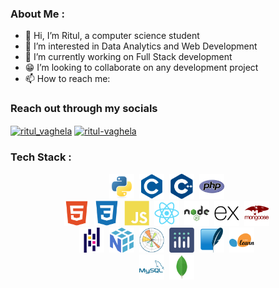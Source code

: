 ### About Me :
- 👋 Hi, I’m Ritul, a computer science student
- 👀 I’m interested in Data Analytics and Web Development
- 🌱 I’m currently working on Full Stack development
- 😁 I’m looking to collaborate on any development project
- 📫 How to reach me:

### Reach out through my socials
<p align="left">
<a href="https://x.com/ritul_vaghela" target="blank"><img align="center" src="https://raw.githubusercontent.com/rahuldkjain/github-profile-readme-generator/master/src/images/icons/Social/twitter.svg" alt="ritul_vaghela" height="30" width="40" /></a>
<a href="https://www.linkedin.com/in/ritul-vaghela-89b7b6249/" target="blank"><img align="center" src="https://raw.githubusercontent.com/rahuldkjain/github-profile-readme-generator/master/src/images/icons/Social/linked-in-alt.svg" alt="ritul-vaghela" height="30" width="40" /></a>
</p>

### Tech Stack :

<div align="center">
  <img src="https://github.com/devicons/devicon/blob/master/icons/python/python-original.svg" title="Python" alt="Python" width="40" height="40"/>&nbsp;
  <img src="https://github.com/devicons/devicon/blob/master/icons/c/c-plain.svg" title="C" alt="C" width="40" height="40"/>&nbsp;
  <img src="https://github.com/devicons/devicon/blob/master/icons/cplusplus/cplusplus-plain.svg" title="CPP" alt="CPP" width="40" height="40"/>&nbsp;
  <img src="https://github.com/devicons/devicon/blob/master/icons/php/php-original.svg" title="php" alt="php" width="40" height="40"/>&nbsp;
  <br>
  <img src="https://github.com/devicons/devicon/blob/master/icons/html5/html5-plain.svg" title="html" alt="html" width="40" height="40"/>&nbsp;
  <img src="https://github.com/devicons/devicon/blob/master/icons/css3/css3-plain.svg" title="css" alt="css" width="40" height="40"/>&nbsp;
  <img src="https://github.com/devicons/devicon/blob/master/icons/javascript/javascript-plain.svg" title="JS" alt="JS" width="40" height="40"/>&nbsp;
  <img src="https://github.com/devicons/devicon/blob/master/icons/react/react-original.svg" title="react" alt="react" width="40" height="40"/>&nbsp;
  <img src="https://github.com/devicons/devicon/blob/master/icons/nodejs/nodejs-original-wordmark.svg" title="node" alt="node" width="40" height="40"/>&nbsp;
  <img src="https://github.com/devicons/devicon/blob/master/icons/express/express-original.svg" title="EX" alt="EX" width="40" height="40"/>&nbsp;
  <img src="https://github.com/devicons/devicon/blob/master/icons/mongoose/mongoose-original-wordmark.svg" title="mongoose" alt="mongoose" width="40" height="40"/>&nbsp;
  <br>
  <img src="https://github.com/devicons/devicon/blob/master/icons/pandas/pandas-original.svg" title="pandas" alt="pandas" width="40" height="40"/>&nbsp;
  <img src="https://github.com/devicons/devicon/blob/master/icons/numpy/numpy-original.svg" title="np" alt="np" width="40" height="40"/>&nbsp;
  <img src="https://github.com/devicons/devicon/blob/master/icons/matplotlib/matplotlib-original.svg" title="mpl" alt="mpl" width="40" height="40"/>&nbsp;
  <img src="https://github.com/devicons/devicon/blob/master/icons/plotly/plotly-original.svg" title="plotly" alt="plotky" width="40" height="40"/>&nbsp;
  <img src="https://github.com/devicons/devicon/blob/master/icons/sqlite/sqlite-original.svg" title="sqli" alt="sqli" width="40" height="40"/>&nbsp;
  <img src="https://github.com/devicons/devicon/blob/master/icons/scikitlearn/scikitlearn-original.svg" title="skl" alt="skl" width="40" height="40"/>&nbsp;
  <br>
  <img src="https://github.com/devicons/devicon/blob/master/icons/mysql/mysql-plain-wordmark.svg" title="sql" alt="sql" width="40" height="40"/>&nbsp;
  <img src="https://github.com/devicons/devicon/blob/master/icons/mongodb/mongodb-original.svg" title="mongo" alt="mongo" width="40" height="40"/>&nbsp;
</div>
